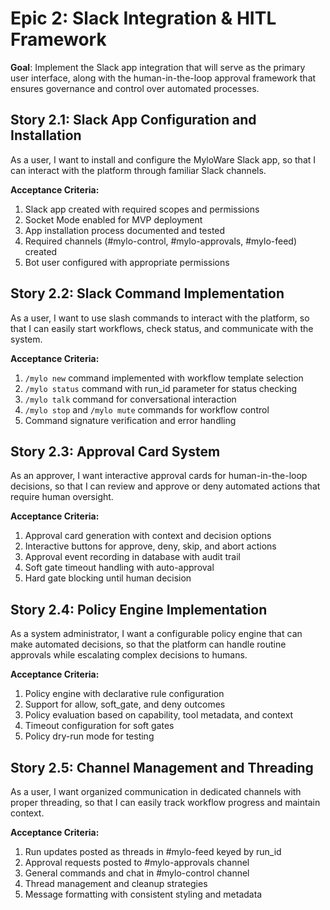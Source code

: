 # Epic 2: Slack Integration & HITL Framework

**Goal**: Implement the Slack app integration that will serve as the primary user interface, along with the human-in-the-loop approval framework that ensures governance and control over automated processes.

## Story 2.1: Slack App Configuration and Installation
As a user,
I want to install and configure the MyloWare Slack app,
so that I can interact with the platform through familiar Slack channels.

**Acceptance Criteria:**
1. Slack app created with required scopes and permissions
2. Socket Mode enabled for MVP deployment
3. App installation process documented and tested
4. Required channels (#mylo-control, #mylo-approvals, #mylo-feed) created
5. Bot user configured with appropriate permissions

## Story 2.2: Slack Command Implementation
As a user,
I want to use slash commands to interact with the platform,
so that I can easily start workflows, check status, and communicate with the system.

**Acceptance Criteria:**
1. `/mylo new` command implemented with workflow template selection
2. `/mylo status` command with run_id parameter for status checking
3. `/mylo talk` command for conversational interaction
4. `/mylo stop` and `/mylo mute` commands for workflow control
5. Command signature verification and error handling

## Story 2.3: Approval Card System
As an approver,
I want interactive approval cards for human-in-the-loop decisions,
so that I can review and approve or deny automated actions that require human oversight.

**Acceptance Criteria:**
1. Approval card generation with context and decision options
2. Interactive buttons for approve, deny, skip, and abort actions
3. Approval event recording in database with audit trail
4. Soft gate timeout handling with auto-approval
5. Hard gate blocking until human decision

## Story 2.4: Policy Engine Implementation
As a system administrator,
I want a configurable policy engine that can make automated decisions,
so that the platform can handle routine approvals while escalating complex decisions to humans.

**Acceptance Criteria:**
1. Policy engine with declarative rule configuration
2. Support for allow, soft_gate, and deny outcomes
3. Policy evaluation based on capability, tool metadata, and context
4. Timeout configuration for soft gates
5. Policy dry-run mode for testing

## Story 2.5: Channel Management and Threading
As a user,
I want organized communication in dedicated channels with proper threading,
so that I can easily track workflow progress and maintain context.

**Acceptance Criteria:**
1. Run updates posted as threads in #mylo-feed keyed by run_id
2. Approval requests posted to #mylo-approvals channel
3. General commands and chat in #mylo-control channel
4. Thread management and cleanup strategies
5. Message formatting with consistent styling and metadata
